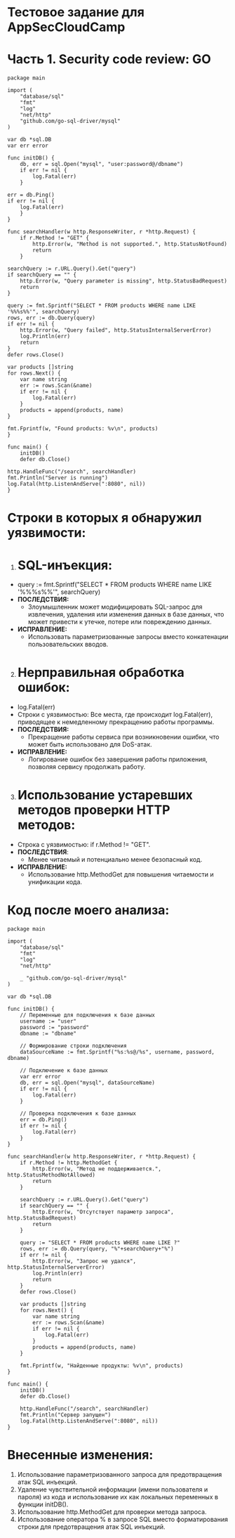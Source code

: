 # Тестовое задание для AppSecCloudCamp 

 # Часть 1. Security code review: GO
```
package main

import (
    "database/sql"
    "fmt"
    "log"
    "net/http"
    "github.com/go-sql-driver/mysql"
)

var db *sql.DB
var err error

func initDB() {
    db, err = sql.Open("mysql", "user:password@/dbname")
    if err != nil {
        log.Fatal(err)
    }

err = db.Ping()
if err != nil {
    log.Fatal(err)
    }
}

func searchHandler(w http.ResponseWriter, r *http.Request) {
    if r.Method != "GET" {
        http.Error(w, "Method is not supported.", http.StatusNotFound)
        return
    }

searchQuery := r.URL.Query().Get("query")
if searchQuery == "" {
    http.Error(w, "Query parameter is missing", http.StatusBadRequest)
    return
}

query := fmt.Sprintf("SELECT * FROM products WHERE name LIKE '%%%s%%'", searchQuery)
rows, err := db.Query(query)
if err != nil {
    http.Error(w, "Query failed", http.StatusInternalServerError)
    log.Println(err)
    return
}
defer rows.Close()

var products []string
for rows.Next() {
    var name string
    err := rows.Scan(&name)
    if err != nil {
        log.Fatal(err)
    }
    products = append(products, name)
}

fmt.Fprintf(w, "Found products: %v\n", products)
}

func main() {
    initDB()
    defer db.Close()

http.HandleFunc("/search", searchHandler)
fmt.Println("Server is running")
log.Fatal(http.ListenAndServe(":8080", nil))
}
```
# Строки в которых я обнаружил уязвимости:
1. # SQL-инъекция:
- query := fmt.Sprintf("SELECT * FROM products WHERE name LIKE '%%%s%%'", searchQuery)
- **ПОСЛЕДСТВИЯ:**
   - Злоумышленник может модифицировать SQL-запрос для извлечения, удаления или изменения данных в базе данных, что может привести к утечке, потере или повреждению данных.
- **ИСПРАВЛЕНИЕ:**
   - Использовать параметризованные запросы вместо конкатенации пользовательских вводов.
2. # Нерправильная обработка ошибок:
  - log.Fatal(err)
  - Строки с уязвимостью: Все места, где происходит log.Fatal(err), приводящее к немедленному прекращению работы программы.
- **ПОСЛЕДСТВИЯ:**
   - Прекращение работы сервиса при возникновении ошибки, что может быть использовано для DoS-атак.
 - **ИСПРАВЛЕНИЕ:** 
   - Логирование ошибок без завершения работы приложения, позволяя сервису продолжать работу.
3. # Использование устаревших методов проверки HTTP методов:
- Строка с уязвимостью: if r.Method != "GET".
 - **ПОСЛЕДСТВИЯ**:
   - Менее читаемый и потенциально менее безопасный код.
  - **ИСПРАВЛЕНИЕ:** 
    - Использование http.MethodGet для повышения читаемости и унификации кода.
# Код после моего  анализа:
```
package main

import (
    "database/sql"
    "fmt"
    "log"
    "net/http"

    _ "github.com/go-sql-driver/mysql"
)

var db *sql.DB

func initDB() {
    // Переменные для подключения к базе данных
    username := "user"
    password := "password"
    dbname := "dbname"

    // Формирование строки подключения
    dataSourceName := fmt.Sprintf("%s:%s@/%s", username, password, dbname)

    // Подключение к базе данных
    var err error
    db, err = sql.Open("mysql", dataSourceName)
    if err != nil {
        log.Fatal(err)
    }

    // Проверка подключения к базе данных
    err = db.Ping()
    if err != nil {
        log.Fatal(err)
    }
}

func searchHandler(w http.ResponseWriter, r *http.Request) {
    if r.Method != http.MethodGet {
        http.Error(w, "Метод не поддерживается.", http.StatusMethodNotAllowed)
        return
    }

    searchQuery := r.URL.Query().Get("query")
    if searchQuery == "" {
        http.Error(w, "Отсутствует параметр запроса", http.StatusBadRequest)
        return
    }

    query := "SELECT * FROM products WHERE name LIKE ?"
    rows, err := db.Query(query, "%"+searchQuery+"%")
    if err != nil {
        http.Error(w, "Запрос не удался", http.StatusInternalServerError)
        log.Println(err)
        return
    }
    defer rows.Close()

    var products []string
    for rows.Next() {
        var name string
        err := rows.Scan(&name)
        if err != nil {
            log.Fatal(err)
        }
        products = append(products, name)
    }

    fmt.Fprintf(w, "Найденные продукты: %v\n", products)
}

func main() {
    initDB()
    defer db.Close()

    http.HandleFunc("/search", searchHandler)
    fmt.Println("Сервер запущен")
    log.Fatal(http.ListenAndServe(":8080", nil))
}
```
# Внесенные изменения:
1. Использование параметризованного запроса для предотвращения атак SQL инъекций.
2. Удаление чувствительной информации (имени пользователя и пароля) из кода и использование их как локальных переменных в функции initDB().
3. Использование http.MethodGet для проверки метода запроса.
4. Использование оператора % в запросе SQL вместо форматирования строки для предотвращения атак SQL инъекций.

